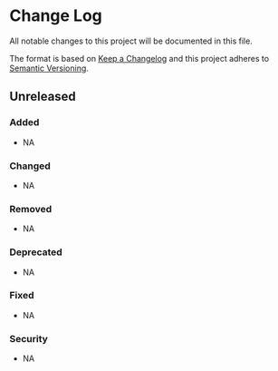 # Change Log

All notable changes to this project will be documented in this file.

The format is based on [Keep a Changelog](http://keepachangelog.com/) and this project adheres to [Semantic Versioning](http://semver.org/).

## Unreleased

### Added
  - NA

### Changed
  - NA

### Removed
  - NA

### Deprecated
  - NA

### Fixed
  - NA

### Security
  - NA

